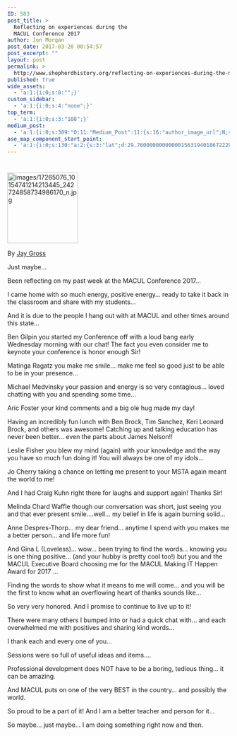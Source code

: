 ```yaml
---
ID: 583
post_title: >
  Reflecting on experiences during the
  MACUL Conference 2017
author: Jon Morgan
post_date: 2017-03-20 00:54:57
post_excerpt: ""
layout: post
permalink: >
  http://www.shepherdhistory.org/reflecting-on-experiences-during-the-macul-conference-2017/
published: true
wide_assets:
  - 'a:1:{i:0;s:0:"";}'
custom_sidebar:
  - 'a:1:{i:0;s:4:"none";}'
top_term:
  - 'a:1:{i:0;s:3:"108";}'
medium_post:
  - 'a:1:{i:0;s:309:"O:11:"Medium_Post":11:{s:16:"author_image_url";N;s:10:"author_url";N;s:11:"byline_name";N;s:12:"byline_email";N;s:10:"cross_link";s:2:"no";s:2:"id";N;s:21:"follower_notification";s:3:"yes";s:7:"license";s:19:"all-rights-reserved";s:14:"publication_id";s:12:"881fb60cdbf3";s:6:"status";s:4:"none";s:3:"url";N;}";}'
ase_map_component_start_point:
  - 'a:1:{i:0;s:130:"a:2:{s:3:"lat";d:29.760000000000001563194018672220408916473388671875;s:3:"lng";d:-95.3799999999999954525264911353588104248046875;}";}'
---
```

<h1></h1>
<img title="null" src="http://www.shepherdhistory.org/wp-content/uploads/2017/03/17265076_10154741214213445_242724858734986170_n.jpg" alt="images/17265076_10154741214213445_242724858734986170_n.jpg" width="160" height="160" />

By <a href="https://www.facebook.com/jgross811/posts/10154741214348445">Jay Gross</a>

Just maybe…

Been reflecting on my past week at the MACUL Conference 2017…

I came home with so much energy, positive energy… ready to take it back in the classroom and share with my students…

And it is due to the people I hang out with at MACUL and other times around this state…

Ben Gilpin you started my Conference off with a loud bang early Wednesday morning with our chat! The fact you even consider me to keynote your conference is honor enough Sir!

Matinga Ragatz you make me smile… make me feel so good just to be able to be in your presence…

Michael Medvinsky your passion and energy is so very contagious… loved chatting with you and spending some time…

Aric Foster your kind comments and a big ole hug made my day!

Having an incredibly fun lunch with Ben Brock, Tim Sanchez, Keri Leonard Brock, and others was awesome! Catching up and talking education has never been better… even the parts about James Nelson!!

Leslie Fisher you blew my mind (again) with your knowledge and the way you have so much fun doing it! You will always be one of my idols…

Jo Cherry taking a chance on letting me present to your MSTA again meant the world to me!

And I had Craig Kuhn right there for laughs and support again! Thanks Sir!

Melinda Chard Waffle though our conversation was short, just seeing you and that ever present smile….well… my belief in life is again burning solid…

Anne Despres-Thorp… my dear friend… anytime I spend with you makes me a better person… and life more fun!

And Gina L (Loveless)… wow… been trying to find the words… knowing you is one thing positive… (and your hubby is pretty cool too!) but you and the MACUL Executive Board choosing me for the MACUL Making IT Happen Award for 2017 …

Finding the words to show what it means to me will come… and you will be the first to know what an overflowing heart of thanks sounds like…

So very very honored. And I promise to continue to live up to it!

There were many others I bumped into or had a quick chat with… and each overwhelmed me with positives and sharing kind words…

I thank each and every one of you…

Sessions were so full of useful ideas and items….

Professional development does NOT have to be a boring, tedious thing… it can be amazing.

And MACUL puts on one of the very BEST in the country… and possibly the world.

So proud to be a part of it! And I am a better teacher and person for it…

So maybe… just maybe… I am doing something right now and then.